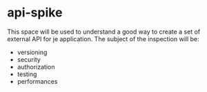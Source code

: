 api-spike
=========
This space will be used to understand a good way to create a set of external API for je application. 
The subject of the inspection will be:

* versioning
* security
* authorization
* testing 
* performances

